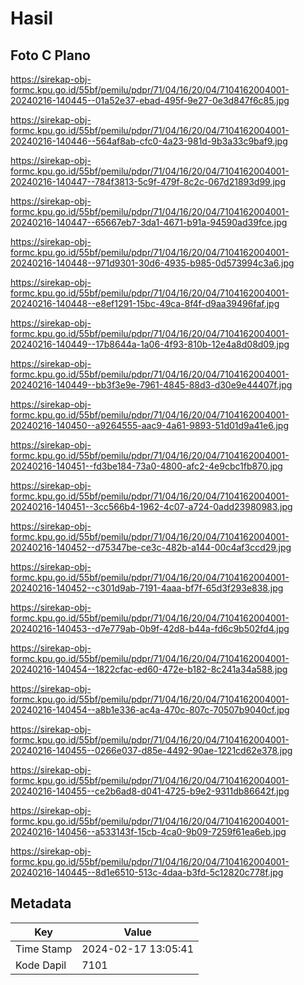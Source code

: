 # Hasil

## Foto C Plano

https://sirekap-obj-formc.kpu.go.id/55bf/pemilu/pdpr/71/04/16/20/04/7104162004001-20240216-140445--01a52e37-ebad-495f-9e27-0e3d847f6c85.jpg

https://sirekap-obj-formc.kpu.go.id/55bf/pemilu/pdpr/71/04/16/20/04/7104162004001-20240216-140446--564af8ab-cfc0-4a23-981d-9b3a33c9baf9.jpg

https://sirekap-obj-formc.kpu.go.id/55bf/pemilu/pdpr/71/04/16/20/04/7104162004001-20240216-140447--784f3813-5c9f-479f-8c2c-067d21893d99.jpg

https://sirekap-obj-formc.kpu.go.id/55bf/pemilu/pdpr/71/04/16/20/04/7104162004001-20240216-140447--65667eb7-3da1-4671-b91a-94590ad39fce.jpg

https://sirekap-obj-formc.kpu.go.id/55bf/pemilu/pdpr/71/04/16/20/04/7104162004001-20240216-140448--971d9301-30d6-4935-b985-0d573994c3a6.jpg

https://sirekap-obj-formc.kpu.go.id/55bf/pemilu/pdpr/71/04/16/20/04/7104162004001-20240216-140448--e8ef1291-15bc-49ca-8f4f-d9aa39496faf.jpg

https://sirekap-obj-formc.kpu.go.id/55bf/pemilu/pdpr/71/04/16/20/04/7104162004001-20240216-140449--17b8644a-1a06-4f93-810b-12e4a8d08d09.jpg

https://sirekap-obj-formc.kpu.go.id/55bf/pemilu/pdpr/71/04/16/20/04/7104162004001-20240216-140449--bb3f3e9e-7961-4845-88d3-d30e9e44407f.jpg

https://sirekap-obj-formc.kpu.go.id/55bf/pemilu/pdpr/71/04/16/20/04/7104162004001-20240216-140450--a9264555-aac9-4a61-9893-51d01d9a41e6.jpg

https://sirekap-obj-formc.kpu.go.id/55bf/pemilu/pdpr/71/04/16/20/04/7104162004001-20240216-140451--fd3be184-73a0-4800-afc2-4e9cbc1fb870.jpg

https://sirekap-obj-formc.kpu.go.id/55bf/pemilu/pdpr/71/04/16/20/04/7104162004001-20240216-140451--3cc566b4-1962-4c07-a724-0add23980983.jpg

https://sirekap-obj-formc.kpu.go.id/55bf/pemilu/pdpr/71/04/16/20/04/7104162004001-20240216-140452--d75347be-ce3c-482b-a144-00c4af3ccd29.jpg

https://sirekap-obj-formc.kpu.go.id/55bf/pemilu/pdpr/71/04/16/20/04/7104162004001-20240216-140452--c301d9ab-7191-4aaa-bf7f-65d3f293e838.jpg

https://sirekap-obj-formc.kpu.go.id/55bf/pemilu/pdpr/71/04/16/20/04/7104162004001-20240216-140453--d7e779ab-0b9f-42d8-b44a-fd6c9b502fd4.jpg

https://sirekap-obj-formc.kpu.go.id/55bf/pemilu/pdpr/71/04/16/20/04/7104162004001-20240216-140454--1822cfac-ed60-472e-b182-8c241a34a588.jpg

https://sirekap-obj-formc.kpu.go.id/55bf/pemilu/pdpr/71/04/16/20/04/7104162004001-20240216-140454--a8b1e336-ac4a-470c-807c-70507b9040cf.jpg

https://sirekap-obj-formc.kpu.go.id/55bf/pemilu/pdpr/71/04/16/20/04/7104162004001-20240216-140455--0266e037-d85e-4492-90ae-1221cd62e378.jpg

https://sirekap-obj-formc.kpu.go.id/55bf/pemilu/pdpr/71/04/16/20/04/7104162004001-20240216-140455--ce2b6ad8-d041-4725-b9e2-9311db86642f.jpg

https://sirekap-obj-formc.kpu.go.id/55bf/pemilu/pdpr/71/04/16/20/04/7104162004001-20240216-140456--a533143f-15cb-4ca0-9b09-7259f61ea6eb.jpg

https://sirekap-obj-formc.kpu.go.id/55bf/pemilu/pdpr/71/04/16/20/04/7104162004001-20240216-140445--8d1e6510-513c-4daa-b3fd-5c12820c778f.jpg


## Metadata

| Key        | Value               |
| ---------- | ------------------- |
| Time Stamp | 2024-02-17 13:05:41 |
| Kode Dapil | 7101                |



